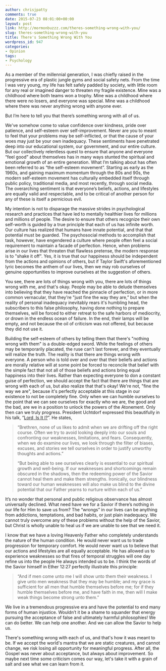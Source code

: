 ```yaml
---
author: chrisjpatty
comments: true
date: 2015-07-23 08:01:00+00:00
layout: post
link: http://mormonbuzzz.com/theres-something-wrong-with-you/
slug: theres-something-wrong-with-you
title: There's Something Wrong With You
wordpress_id: 947
categories:
- Opinion
tags:
- Psychology
---
```


As a member of the millennial generation, I was chiefly raised in the progressive era of plastic jungle gyms and social safety nets. From the time I was very young, my life has felt safely padded by society, with little room for any real or imagined danger to threaten my fragile existence. Mine was a childhood where both teams won a trophy. Mine was a childhood where there were no losers, and everyone was special. Mine was a childhood where there was never anything wrong with anyone ever.

But I’m here to tell you that there’s something wrong with all of us.

We've somehow come to value confidence over kindness, pride over patience, and self-esteem over self-improvement. Never are you to meant to feel that your problems may be self-inflicted, or that the cause of your woes may just be your own inadequacy. These sentiments have penetrated deep into our educational system, our government, and our entire culture. But our collectively relentless quest to ensure that anyone and everyone “feel good” about themselves has in many ways stunted the spiritual and emotional growth of an entire generation. What I’m talking about has often been referred to as “the self-esteem movement”. Starting as early as the 1960s, and gaining maximum momentum through the 80s and 90s, the modern self-esteem movement has culturally embedded itself through public policy, traditional media, and most recently, through social media. The overarching sentiment is that everyone’s beliefs, actions, and lifestyles are equally valid and respectable, and to be critical of another person for any of these is itself a pernicious evil.

My intention is not to disparage the massive strides in psychological research and practices that have led to mentally healthier lives for millions and millions of people. The desire to ensure that others recognize their own self-worth is guided by a true principle that each of us has infinite worth. Our culture has realized that humans have innate potential, and that that potential must be guarded. The psychosocial methods to accomplish that task, however, have engendered a culture where people often feel a social requirement to maintain a facade of perfection. Hence, when problems arise in our lives that threaten that flawless pretense, the modern response is to "shake it off". Yes, it is true that our happiness should be independent from the actions and opinions of others, but if Taylor Swift's aforementioned lyric becomes the anthem of our lives, then we may rob ourselves of genuine opportunities to improve ourselves at the suggestion of others.

You see, there are lots of things wrong with you, there are lots of things wrong with me, and that's okay. People may be able to delude themselves into believing that they have reached the pinnacle of perfection, or in more common vernacular, that they're "just fine the way they are,” but when the reality of personal inadequacy inevitably rears it's humbling head, the subscribers to this false philosophy, having done nothing to prepare themselves, will be forced to either retreat to the safe harbors of mediocrity, or drown in the endless ocean of failure. In the end, their lamps will be empty, and not because the oil of criticism was not offered, but because they did not use it.

Building the self-esteem of others by telling them that there's "nothing wrong with them" is a double-edged sword. While the feelings of others may be temporarily placated, the ruse can't last forever, and they eventually will realize the truth. The reality is that there are things wrong with everyone. A person who is told over and over that their beliefs and actions are morally relative will at some point be forced to reconcile that belief with the simple fact that not all of those beliefs and actions bring equal happiness into their lives. Rather than expecting everyone to don a constant guise of perfection, we should accept the fact that there are things that are wrong with each of us, but also realize that that's okay! We're not, "fine the way we are", because it's perfectly acceptable at this stage in our existence to not be completely fine. Only when we can humble ourselves to the point that we can see ourselves for exactly who we are, the good and the bad, are we in a position to unlock the powers of the Atonement. Only then can we truly progress. President Uchtdorf expressed this beautifully in his talk, “[Lord, Is It I?](https://www.lds.org/general-conference/2014/10/lord-is-it-i?lang=eng)”. He states,


<blockquote>“Brethren, none of us likes to admit when we are drifting off the right course. Often we try to avoid looking deeply into our souls and confronting our weaknesses, limitations, and fears. Consequently, when we do examine our lives, we look through the filter of biases, excuses, and stories we tell ourselves in order to justify unworthy thoughts and actions.”



“But being able to see ourselves clearly is essential to our spiritual growth and well-being. If our weaknesses and shortcomings remain obscured in the shadows, then the redeeming power of the Savior cannot heal them and make them strengths. Ironically, our blindness toward our human weaknesses will also make us blind to the divine potential that our Father yearns to nurture within each of us.”</blockquote>




It’s no wonder that personal and public religious observance has almost universally declined. What need have we for a Savior if there’s nothing in our life for Him to save us from? The “wrongs” in our lives can be anything from addictions, temptations, and bad habits, or just plain inadequacy. We cannot truly overcome any of these problems without the help of the Savior, but Christ is wholly unable to heal us if we are unable to see that we need it.

I know that we have a loving Heavenly Father who completely understands the nature of the human condition. He would never want us to trade progression for temporary comfort. He would never want us to believe that our actions and lifestyles are all equally acceptable. He has allowed us to experience weaknesses so that fires of temporal struggles will one day refine us into the people He always intended us to be. I think the words of the Savior himself in Ether 12:27 perfectly illustrate this principle:


<blockquote>“And if men come unto me I will show unto them their weakness. I give unto men weakness that they may be humble; and my grace is sufficient for all men that humble themselves before me; for if they humble themselves before me, and have faith in me, then will I make weak things become strong unto them.”</blockquote>


We live in a tremendous progressive era and have the potential to end many forms of human injustice. Wouldn’t it be a shame to squander that energy pursuing the acceptance of false and ultimately harmful philosophies! We can do better. We can help one another. And we can allow the Savior to help us.

There's something wrong with each of us, and that's how it was meant to be. If we accept the world's mantra that we are static creatures, and cannot change, we risk losing all opportunity for meaningful progress. After all, the Gospel was never about acceptance, but always about improvement. So maybe next time some criticism comes our way, let's take it with a grain of salt and see what we can learn from it.
